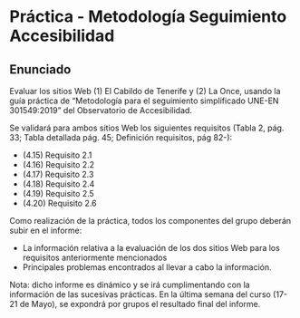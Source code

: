 # Práctica - Metodología Seguimiento Accesibilidad

## Enunciado

Evaluar los sitios Web (1) El Cabildo de Tenerife y (2) La Once, usando la guía práctica de “Metodología para el seguimiento simplificado UNE-EN 301549:2019” del Observatorio de Accesibilidad.

Se validará para ambos sitios Web los siguientes requisitos (Tabla 2, pág. 33; Tabla detallada pág. 45; Definición requisitos, pág 82-):
  * (4.15) Requisito 2.1
  * (4.16) Requisito 2.2
  * (4.17) Requisito 2.3
  * (4.18) Requisito 2.4
  * (4.19) Requisito 2.5
  * (4.20) Requisito 2.6
 

Como realización de la práctica, todos los componentes del grupo deberán subir en el informe:
* La información relativa  a la evaluación de los dos sitios Web para los requisitos anteriormente mencionados
* Principales problemas encontrados al llevar a cabo la información. 
 

Nota: dicho informe es dinámico y se irá cumplimentando con la información de las sucesivas prácticas. En la última semana del curso (17-21 de Mayo), se expondrá por grupos el resultado final del informe.
